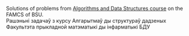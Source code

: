 Solutions of problems from [Algorithms and Data Structures course](https://acm.bsu.by) on the FAMCS of BSU.</br>
Рашэньні задачаў з курсу Алгарытмаў ды структураў дадзеных Факультэта прыкладной матэматыкі ды інфарматыкі БДУ
